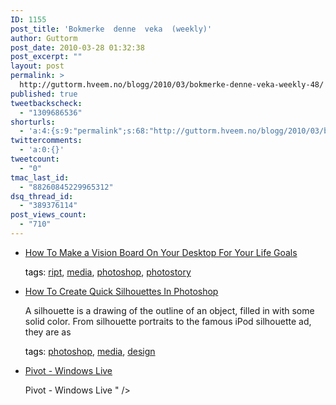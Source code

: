 ```yaml
---
ID: 1155
post_title: 'Bokmerke  denne  veka  (weekly)'
author: Guttorm
post_date: 2010-03-28 01:32:38
post_excerpt: ""
layout: post
permalink: >
  http://guttorm.hveem.no/blogg/2010/03/bokmerke-denne-veka-weekly-48/
published: true
tweetbackscheck:
  - "1309686536"
shorturls:
  - 'a:4:{s:9:"permalink";s:68:"http://guttorm.hveem.no/blogg/2010/03/bokmerke-denne-veka-weekly-48/";s:7:"tinyurl";s:26:"http://tinyurl.com/y86nnxu";s:4:"isgd";s:18:"http://is.gd/b2Fyx";s:5:"bitly";s:20:"http://bit.ly/b27V1B";}'
twittercomments:
  - 'a:0:{}'
tweetcount:
  - "0"
tmac_last_id:
  - "88260845229965312"
dsq_thread_id:
  - "389376114"
post_views_count:
  - "710"
---
```

<ul class='diigo-linkroll'><li><p class='diigo-link'><a rel='nofollow' href='http://www.makeuseof.com/tag/make-your-own-vision-board-desktop-life-goals'>How To Make a Vision Board On Your Desktop For Your Life Goals</a></p><p class='diigo-tags'><a style='color:#000 !important;text-decoration:none !important;' href='http://www.diigo.com/cloud/guttorm1979'>tags</a>: <a href='http://www.diigo.com/user/guttorm1979/ript'>ript</a>, <a href='http://www.diigo.com/user/guttorm1979/media'>media</a>, <a href='http://www.diigo.com/user/guttorm1979/photoshop'>photoshop</a>, <a href='http://www.diigo.com/user/guttorm1979/photostory'>photostory</a></p></li><li><p class='diigo-link'><a rel='nofollow' href='http://feedproxy.google.com/~r/Makeuseof/~3/2wvlUGCyGM0/?title=How To Create Quick Silhouettes In Photoshop'>How To Create Quick Silhouettes In Photoshop</a></p><p class='diigo-description'>A silhouette is a drawing of the outline of an object, filled in with some solid color. From silhouette portraits to the famous iPod silhouette ad, they are as</p><p class='diigo-tags'><a style='color:#000 !important;text-decoration:none !important;' href='http://www.diigo.com/cloud/guttorm1979'>tags</a>: <a href='http://www.diigo.com/user/guttorm1979/photoshop'>photoshop</a>, <a href='http://www.diigo.com/user/guttorm1979/media'>media</a>, <a href='http://www.diigo.com/user/guttorm1979/design'>design</a></p></li><li><p class='diigo-link'><a rel='nofollow' href='http://microsoftutdanning.spaces.live.com/Blog/cns!D4784326821BC386!230.entry?title=Pivot'>Pivot - Windows Live</a></p><p class='diigo-description'>Pivot - Windows Live " /><meta name="keywords" content="Photos, Blogging, Social Networking, Friends, Sharing, Lists, Spaces, Windows Live" /><meta name="PageId" content="BlogPermalink"/><link rel="alternate" type="application/rss+xml" title="Microsoft Utdanning - All content (RSS)" href="http://cid-d4784326821bc386.users.api.live.net/Users(-3136683307792874618)/Main?$format=rss20" /><link rel="EditURI" type="application/rsd+xml" title="RSD" href="http://microsoftutdanning.spaces.live.com/rsd.aspx?alias=microsoftutdanning" /><link rel="wlwmanifest" href="http://microsoftutdanning.spaces.live.com/wlwmanifest.aspx" /><link rel="SHORTCUT ICON" href="http://shared.live.com/7E81kqTseEOmzDlpeFPS8g/Web/images/favicon.ico"/><link rel="apple-touch-icon" href="http://shared.live.com/7E81kqTseEOmzDlpeFPS8g/Web/images/spaces_iphone_57x57.png" /><input type="hidden" name="Web.moz-custom" content="enabled</p/></p><p class='diigo-tags'><a style='color:#000 !important;text-decoration:none !important;' href='http://www.diigo.com/cloud/guttorm1979'>tags</a>: <a href='http://www.diigo.com/user/guttorm1979/statistikk'>statistikk</a>, <a href='http://www.diigo.com/user/guttorm1979/visualisering'>visualisering</a>, <a href='http://www.diigo.com/user/guttorm1979/design'>design</a></p></li><li><p class='diigo-link'><a rel='nofollow' href='http://microsoftutdanning.spaces.live.com/Blog/cns!D4784326821BC386!237.entry?title=Kjemi Add-in for Word'>Kjemi Add-in for Word - Windows Live</a></p><p class='diigo-description'>Kjemi Add-in for Word - Windows Live " /><meta name="keywords" content="Photos, Blogging, Social Networking, Friends, Sharing, Lists, Spaces, Windows Live" /><meta name="PageId" content="BlogPermalink"/><link rel="alternate" type="application/rss+xml" title="Microsoft Utdanning - All content (RSS)" href="http://cid-d4784326821bc386.users.api.live.net/Users(-3136683307792874618)/Main?$format=rss20" /><link rel="EditURI" type="application/rsd+xml" title="RSD" href="http://microsoftutdanning.spaces.live.com/rsd.aspx?alias=microsoftutdanning" /><link rel="wlwmanifest" href="http://microsoftutdanning.spaces.live.com/wlwmanifest.aspx" /><link rel="SHORTCUT ICON" href="http://shared.live.com/7E81kqTseEOmzDlpeFPS8g/Web/images/favicon.ico"/><link rel="apple-touch-icon" href="http://shared.live.com/7E81kqTseEOmzDlpeFPS8g/Web/images/spaces_iphone_57x57.png" /><input type="hidden" name="Web.moz-custom" content="enabled</p/></p><p class='diigo-tags'><a style='color:#000 !important;text-decoration:none !important;' href='http://www.diigo.com/cloud/guttorm1979'>tags</a>: <a href='http://www.diigo.com/user/guttorm1979/kjemi'>kjemi</a>, <a href='http://www.diigo.com/user/guttorm1979/science'>science</a></p></li><li><p class='diigo-link'><a rel='nofollow' href='http://www.paperrater.com'>Pre-Grade Your Paper: Free Online Grammar Checker, Proofreader, and More</a></p><p class='diigo-description'>Teneste som sjekker grammatikk og plagiat. Førebels gratis.</p><p class='diigo-tags'><a style='color:#000 !important;text-decoration:none !important;' href='http://www.diigo.com/cloud/guttorm1979'>tags</a>: <a href='http://www.diigo.com/user/guttorm1979/norsk'>norsk</a>, <a href='http://www.diigo.com/user/guttorm1979/plagiat'>plagiat</a></p></li><li><p class='diigo-link'><a rel='nofollow' href='http://www.moonk.com/'>Moonk! > Home</a></p><p class='diigo-description'>Gjer det lett å laga og visa flash-element til blogg/wiki.</p><p class='diigo-tags'><a style='color:#000 !important;text-decoration:none !important;' href='http://www.diigo.com/cloud/guttorm1979'>tags</a>: <a href='http://www.diigo.com/user/guttorm1979/embed'>embed</a>, <a href='http://www.diigo.com/user/guttorm1979/video'>video</a>, <a href='http://www.diigo.com/user/guttorm1979/mp3'>mp3</a>, <a href='http://www.diigo.com/user/guttorm1979/blogg'>blogg</a>, <a href='http://www.diigo.com/user/guttorm1979/wiki'>wiki</a></p></li><li><p class='diigo-link'><a rel='nofollow' href='http://www.physicsclassroom.com'>The Physics Classroom</a></p><p class='diigo-tags'><a style='color:#000 !important;text-decoration:none !important;' href='http://www.diigo.com/cloud/guttorm1979'>tags</a>: <a href='http://www.diigo.com/user/guttorm1979/fysikk'>fysikk</a>, <a href='http://www.diigo.com/user/guttorm1979/science'>science</a>, <a href='http://www.diigo.com/user/guttorm1979/læringsressurs'>læringsressurs</a></p></li><li><p class='diigo-link'><a rel='nofollow' href='http://www.vcasmo.com'>VCASMO - Home</a></p><p class='diigo-description'>Send video og presentasjon samstundes</p><p class='diigo-tags'><a style='color:#000 !important;text-decoration:none !important;' href='http://www.diigo.com/cloud/guttorm1979'>tags</a>: <a href='http://www.diigo.com/user/guttorm1979/web2.0'>web2.0</a>, <a href='http://www.diigo.com/user/guttorm1979/powerpoint'>powerpoint</a>, <a href='http://www.diigo.com/user/guttorm1979/audio'>audio</a>, <a href='http://www.diigo.com/user/guttorm1979/ppt'>ppt</a>, <a href='http://www.diigo.com/user/guttorm1979/presentasjon'>presentasjon</a>, <a href='http://www.diigo.com/user/guttorm1979/media'>media</a></p></li><li><p class='diigo-link'><a rel='nofollow' href='http://www.nytimes.com/2010/03/07/magazine/07Teachers-t.html?pagewanted=1'>Building a Better Teacher - NYTimes.com</a></p><p class='diigo-description'>God artikkel om lærarar og undervising. Sjekk videoane og</p><p class='diigo-tags'><a style='color:#000 !important;text-decoration:none !important;' href='http://www.diigo.com/cloud/guttorm1979'>tags</a>: <a href='http://www.diigo.com/user/guttorm1979/ikt-i-læring'>ikt-i-læring</a>, <a href='http://www.diigo.com/user/guttorm1979/skole'>skole</a>, <a href='http://www.diigo.com/user/guttorm1979/pedagogikk'>pedagogikk</a>, <a href='http://www.diigo.com/user/guttorm1979/fou'>fou</a>, <a href='http://www.diigo.com/user/guttorm1979/undervisning'>undervisning</a>, <a href='http://www.diigo.com/user/guttorm1979/ikt-ped'>ikt-ped</a></p></li><li><p class='diigo-link'><a rel='nofollow' href='http://itunes.apple.com/no/app/edutecher/id348400423?mt=8'>eduTecher for iPhone, iPod touch and iPad on the iTunes App Store</a></p><p class='diigo-tags'><a style='color:#000 !important;text-decoration:none !important;' href='http://www.diigo.com/cloud/guttorm1979'>tags</a>: <a href='http://www.diigo.com/user/guttorm1979/iphone'>iphone</a>, <a href='http://www.diigo.com/user/guttorm1979/app'>app</a>, <a href='http://www.diigo.com/user/guttorm1979/ikt-i-læring'>ikt-i-læring</a>, <a href='http://www.diigo.com/user/guttorm1979/ikt-ped'>ikt-ped</a></p></li><li><p class='diigo-link'><a rel='nofollow' href='http://itunes.apple.com/no/app/my-planet/id321367874?mt=8'>My Planet for iPhone, iPod touch and iPad on the iTunes App Store</a></p><p class='diigo-tags'><a style='color:#000 !important;text-decoration:none !important;' href='http://www.diigo.com/cloud/guttorm1979'>tags</a>: <a href='http://www.diigo.com/user/guttorm1979/iphone'>iphone</a>, <a href='http://www.diigo.com/user/guttorm1979/app'>app</a>, <a href='http://www.diigo.com/user/guttorm1979/ikt-i-læring'>ikt-i-læring</a>, <a href='http://www.diigo.com/user/guttorm1979/ikt-ped'>ikt-ped</a></p></li><li><p class='diigo-link'><a rel='nofollow' href='http://code.google.com/p/digeks/wiki/Configuration'>Configuration -   digeks -    How to configure the liveusb-environment after it is installed. - Project Hosting on Google Code</a></p><p class='diigo-description'>Eksamensløysin som inkluderer minnepenn og Linux.</p><p class='diigo-tags'><a style='color:#000 !important;text-decoration:none !important;' href='http://www.diigo.com/cloud/guttorm1979'>tags</a>: <a href='http://www.diigo.com/user/guttorm1979/eksamen'>eksamen</a>, <a href='http://www.diigo.com/user/guttorm1979/nix'>nix</a>, <a href='http://www.diigo.com/user/guttorm1979/Programvare'>Programvare</a>, <a href='http://www.diigo.com/user/guttorm1979/ikt-ped'>ikt-ped</a></p></li><li><p class='diigo-link'><a rel='nofollow' href='http://macgroup.org/blog/2010/03/22/100-mac-tips'>100 Mac Tips</a></p><p class='diigo-tags'><a style='color:#000 !important;text-decoration:none !important;' href='http://www.diigo.com/cloud/guttorm1979'>tags</a>: <a href='http://www.diigo.com/user/guttorm1979/mac'>mac</a>, <a href='http://www.diigo.com/user/guttorm1979/helpdesk'>helpdesk</a></p></li><li><p class='diigo-link'><a rel='nofollow' href='http://osxdaily.com/2010/03/22/how-to-setup-a-mac-mini-as-a-media-center-server-and-remote-torrents-box'>How to setup a Mac Mini as a media center, server, and remote torrents box - OS X Daily</a></p><p class='diigo-description'>Bruk Mac mini som mediasenter.</p><p class='diigo-tags'><a style='color:#000 !important;text-decoration:none !important;' href='http://www.diigo.com/cloud/guttorm1979'>tags</a>: <a href='http://www.diigo.com/user/guttorm1979/mac'>mac</a>, <a href='http://www.diigo.com/user/guttorm1979/media'>media</a>, <a href='http://www.diigo.com/user/guttorm1979/Programvare'>Programvare</a></p></li><li><p class='diigo-link'><a rel='nofollow' href='http://lnk.no/nyhende/4-nyhende/1301-ber-laerarane-bruke-nynorsk'>Ber lærarane bruke nynorsk</a></p><p class='diigo-tags'><a style='color:#000 !important;text-decoration:none !important;' href='http://www.diigo.com/cloud/guttorm1979'>tags</a>: <a href='http://www.diigo.com/user/guttorm1979/nynorsk'>nynorsk</a>, <a href='http://www.diigo.com/user/guttorm1979/norsk'>norsk</a>, <a href='http://www.diigo.com/user/guttorm1979/undervisning'>undervisning</a></p></li><li><p class='diigo-link'><a rel='nofollow' href='http://gigapix.no/blogg/1258/den-ultimate-gigapix-opplevelsen'>Den ultimate gigapix-opplevelsen</a></p><p class='diigo-description'>Den største skjermen i verda, kombinert med Urke sine gigapixel-bilete...</p><p class='diigo-tags'><a style='color:#000 !important;text-decoration:none !important;' href='http://www.diigo.com/cloud/guttorm1979'>tags</a>: <a href='http://www.diigo.com/user/guttorm1979/youtube'>youtube</a>, <a href='http://www.diigo.com/user/guttorm1979/teknologi'>teknologi</a>, <a href='http://www.diigo.com/user/guttorm1979/multitouch'>multitouch</a></p></li><li><p class='diigo-link'><a rel='nofollow' href='http://www.edutopia.org/project-learning-how-to-IDEO'>How to Design Student Projects Like a Pro | Edutopia</a></p><p class='diigo-tags'><a style='color:#000 !important;text-decoration:none !important;' href='http://www.diigo.com/cloud/guttorm1979'>tags</a>: <a href='http://www.diigo.com/user/guttorm1979/pbl'>pbl</a>, <a href='http://www.diigo.com/user/guttorm1979/design'>design</a>, <a href='http://www.diigo.com/user/guttorm1979/prosjekt'>prosjekt</a>, <a href='http://www.diigo.com/user/guttorm1979/student'>student</a>, <a href='http://www.diigo.com/user/guttorm1979/læring'>læring</a>, <a href='http://www.diigo.com/user/guttorm1979/vurdering'>vurdering</a></p></li></ul><br />Posted from <a href='http://www.diigo.com'>Diigo</a>. The rest of my <a href='http://www.diigo.com/user/guttorm1979'>favorite links</a> are here.